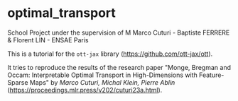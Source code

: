# optimal_transport
School Project under the supervision of M Marco Cuturi - Baptiste FERRERE &amp; Florent LIN - ENSAE Paris

This is a tutorial for the `ott-jax` library (https://github.com/ott-jax/ott). 

It tries to reproduce the results of the research paper "Monge, Bregman and Occam: Interpretable Optimal Transport in High-Dimensions with Feature-Sparse Maps" by 
*Marco Cuturi, Michal Klein, Pierre Ablin* (https://proceedings.mlr.press/v202/cuturi23a.html).
